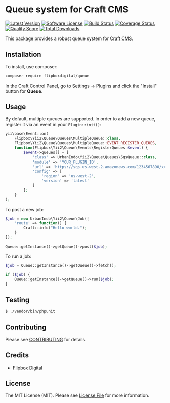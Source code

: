 # Queue system for Craft CMS
[![Latest Version](https://img.shields.io/github/release/flipbox/queue.svg?style=flat-square)](https://github.com/flipbox/queue/releases)
[![Software License](https://img.shields.io/badge/license-MIT-brightgreen.svg?style=flat-square)](LICENSE.md)
[![Build Status](https://img.shields.io/travis/flipbox/queue/master.svg?style=flat-square)](https://travis-ci.org/flipbox/queue)
[![Coverage Status](https://img.shields.io/scrutinizer/coverage/g/flipbox/queue.svg?style=flat-square)](https://scrutinizer-ci.com/g/flipbox/queue/code-structure)
[![Quality Score](https://img.shields.io/scrutinizer/g/flipbox/queue.svg?style=flat-square)](https://scrutinizer-ci.com/g/flipbox/queue)
[![Total Downloads](https://img.shields.io/packagist/dt/flipboxdigital/queue.svg?style=flat-square)](https://packagist.org/packages/flipboxdigital/queue)

This package provides a robust queue system for [Craft CMS](https://craftcms.com).

## Installation

To install, use composer:
```bash
composer require flipboxdigital/queue
```

In the Craft Control Panel, go to Settings → Plugins and click the "Install" button for **Queue**.

## Usage
By default, multiple queues are supported.  In order to add a new queue, register it via an event in your `Plugin::init()`:
```php 
yii\base\Event::on(
    Flipbox\Yii2\Queue\Queues\MultipleQueue::class,
    Flipbox\Yii2\Queue\Queues\MultipleQueue::EVENT_REGISTER_QUEUES,
    function(Flipbox\Yii2\Queue\Events\RegisterQueues $event) {
        $event->queues[] = [
            'class' => UrbanIndo\Yii2\Queue\Queues\SqsQueue::class,
            'module' => 'YOUR_PLUGIN_ID',
            'url' => 'https://sqs.us-west-2.amazonaws.com/1234567890/xxxxxx',
            'config' => [
                'region' => 'us-west-2',
                'version' => 'latest'
            ]
        ];
    }
);
```

To post a new job:
```php
$job = new UrbanIndo\Yii2\Queue\Job([
    'route' => function() {
        Craft::info("Hello world.");
    }
]);

Queue::getInstance()->getQueue()->post($job);
```

To run a job:
```php
$job = Queue::getInstance()->getQueue()->fetch();

if ($job) {
    Queue::getInstance()->getQueue()->run($job);
}
```

## Testing

``` bash
$ ./vendor/bin/phpunit
```

## Contributing

Please see [CONTRIBUTING](https://github.com/flipbox/queue/blob/master/CONTRIBUTING.md) for details.


## Credits

- [Flipbox Digital](https://github.com/flipbox)

## License

The MIT License (MIT). Please see [License File](https://github.com/flipbox/queue/blob/master/LICENSE) for more information.
